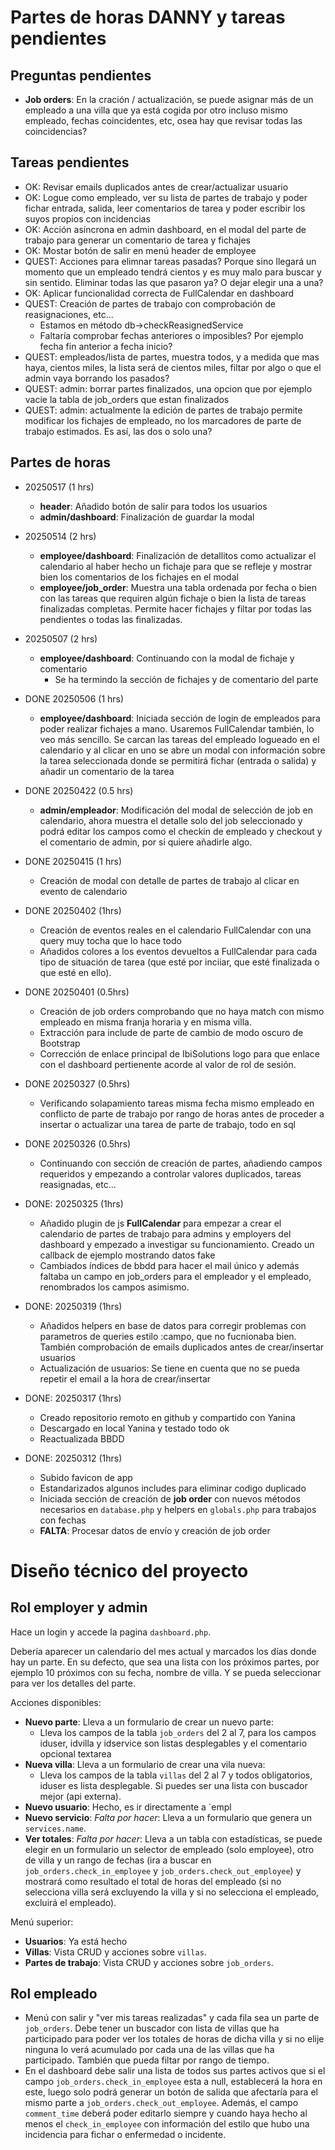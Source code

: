 # Partes de horas DANNY y tareas pendientes

## Preguntas pendientes
* **Job orders**: En la cración / actualización, se puede asignar más de un empleado a una villa que ya está cogida por otro incluso mismo empleado, fechas coincidentes, etc, osea hay que revisar todas las coincidencias?

## Tareas pendientes
* OK: Revisar emails duplicados antes de crear/actualizar usuario
* OK: Logue como empleado, ver su lista de partes de trabajo y poder fichar entrada, salida, leer comentarios de tarea y poder escribir los suyos propios con incidencias
* OK: Acción asíncrona en admin dashboard, en el modal del parte de trabajo para generar un comentario de tarea y fichajes
* OK: Mostar botón de salir en menú header de employee
* QUEST: Acciones para elimnar tareas pasadas? Porque sino llegará un momento que un empleado tendrá cientos y es muy malo para buscar y sin sentido. Eliminar todas las que pasaron ya? O dejar elegir una a una?
* OK: Aplicar funcionalidad correcta de FullCalendar en dashboard
* QUEST: Creación de partes de trabajo con comprobación de reasignaciones, etc...
    - Estamos en método db->checkReasignedService
    - Faltaría comprobar fechas anteriores o imposibles? Por ejemplo fecha fin anterior a fecha inicio?
* QUEST: empleados/lista de partes, muestra todos, y a medida que mas haya, cientos miles, la lista será de cientos miles, filtar por algo o que el admin vaya borrando los pasados?
* QUEST: admin: borrar partes finalizados, una opcion que por ejemplo vacie la tabla de job_orders que estan finalizados
* QUEST: admin: actualmente la edición de partes de trabajo permite modificar los fichajes de empleado, no los marcadores de parte de trabajo estimados. Es así, las dos o solo una?

## Partes de horas
* 20250517 (1 hrs)
    - **header**: Añadido botón de salir para todos los usuarios
    - **admin/dashboard**: Finalización de guardar la modal
* 20250514 (2 hrs)
    - **employee/dashboard**: Finalización de detallitos como actualizar el calendario al haber hecho un fichaje para que se refleje y mostrar bien los comentarios de los fichajes en el modal
    - **employee/job_order**: Muestra una tabla ordenada por fecha o bien con las tareas que requiren algún fichaje o bien la lista de tareas finalizadas completas. Permite hacer fichajes y filtar por todas las pendientes o todas las finalizadas.
* 20250507 (2 hrs)
    - **employee/dashboard**: Continuando con la modal de fichaje y comentario
        - Se ha termindo la sección de fichajes y de comentario del parte
* DONE 20250506 (1 hrs)
    - **employee/dashboard**: Iniciada sección de login de empleados para poder realizar fichajes a mano. Usaremos FullCalendar también, lo veo más sencillo. Se carcan las tareas del empleado logueado en el calendario y al clicar en uno se abre un modal con información sobre la tarea seleccionada donde se permitirá fichar (entrada o salida) y añadir un comentario de la tarea
* DONE 20250422 (0.5 hrs)
    - **admin/empleador**: Modificación del modal de selección de job en calendario, ahora muestra el detalle solo del job seleccionado y podrá editar los campos como el checkin de empleado y checkout y el comentario de admin, por si quiere añadirle algo.
* DONE 20250415 (1 hrs)
    - Creación de modal con detalle de partes de trabajo al clicar en evento de calendario
* DONE 20250402 (1hrs)
    - Creación de eventos reales en el calendario FullCalendar con una query muy tocha que lo hace todo
    - Añadidos colores a los eventos devueltos a FullCalendar para cada tipo de situación de tarea (que esté por inciiar, que esté finalizada o que esté en ello).

* DONE 20250401 (0.5hrs)
    - Creación de job orders comprobando que no haya match con mismo empleado en misma franja horaria y en misma villa.
    - Extracción para include de parte de cambio de modo oscuro de Bootstrap
    - Corrección de enlace principal de IbiSolutions logo para que enlace con el dashboard pertienente acorde al valor de rol de sesión.

* DONE 20250327 (0.5hrs)
    - Verificando solapamiento tareas misma fecha mismo empleado en conflicto de parte de trabajo por rango de horas antes de proceder a insertar o actualizar una tarea de parte de trabajo, todo en sql

* DONE 20250326 (0.5hrs)
    - Continuando con sección de creación de partes, añadiendo campos requeridos y empezando a controlar valores duplicados, tareas reasignadas, etc...

* DONE: 20250325 (1hrs)
    - Añadido plugin de js **FullCalendar** para empezar a crear el calendario de partes de trabajo para admins y employers del dashboard y empezado a investigar su funcionamiento. Creado un callback de ejemplo mostrando datos fake
    - Cambiados índices de bbdd para hacer el mail único y además faltaba un campo en job_orders para el empleador y el empleado, renombrados los campos asimismo.

* DONE: 20250319 (1hrs)
    - Añadidos helpers en base de datos para corregir problemas con parametros de queries estilo :campo, que no fucnionaba bien. También comprobación de emails duplicados antes de crear/insertar usuarios
    - Actualización de usuarios: Se tiene en cuenta que no se pueda repetir el email a la hora de crear/insertar

* DONE: 20250317 (1hrs)
    - Creado repositorio remoto en github y compartido con Yanina
    - Descargado en local Yanina y testado todo ok
    - Reactualizada BBDD

* DONE: 20250312 (1hrs)
    - Subido favicon de app
    - Estandarizados algunos includes para eliminar codigo duplicado
    - Iniciada sección de creación de **job order** con nuevos métodos necesarios en `database.php` y helpers en `globals.php` para trabajos con fechas
    - **FALTA**: Procesar datos de envío y creación de job order

# Diseño técnico del proyecto

## Rol employer y admin

Hace un login y accede la pagina `dashboard.php`.

Debería aparecer un calendario del mes actual y marcados los días donde hay un parte. En su defecto, que sea una lista con los próximos partes, por ejemplo 10 próximos con su fecha, nombre de villa. Y se pueda seleccionar para ver los detalles del parte.

Acciones disponibles:
* **Nuevo parte**: Lleva a un formulario de crear un nuevo parte:
    - Lleva los campos de la tabla `job_orders` del 2 al 7, para los campos iduser, idvilla y idservice son listas desplegables y el comentario opcional textarea
* **Nueva villa**: Lleva a un formulario de crear una vila nueva:
    - Lleva los campos de la tabla `villas` del 2 al 7 y todos obligatorios, iduser es lista desplegable. Si puedes ser una lista con buscador mejor (api externa).
* **Nuevo usuario**: Hecho, es ir directamente a `empl
* **Nuevo servicio**: _Falta por hacer_: Lleva a un formulario que genera un `services.name`.
* **Ver totales**: _Falta por hacer_: Lleva a un tabla con estadísticas, se puede elegir en un formulario un selector de empleado (solo employee), otro de villa y un rango de fechas (ira a buscar en `job_orders.check_in_employee` y `job_orders.check_out_employee`) y mostrará como resultado el total de horas del empleado (si no selecciona villa será excluyendo la villa y si no selecciona el empleado, excluirá el empleado).

Menú superior:
* **Usuarios**: Ya está hecho
* **Villas**: Vista CRUD y acciones sobre `villas`.
* **Partes de trabajo**: Vista CRUD y acciones sobre `job_orders`.

## Rol empleado

* Menú con salir y "ver mis tareas realizadas" y cada fila sea un parte de `job_orders`. Debe tener un buscador con lista de villas que ha participado para poder ver los totales de horas de dicha villa y si no elije ninguna lo verá acumulado por cada una de las villas que ha participado. También que pueda filtar por rango de tiempo.
* En el dashboard debe salir una lista de todos sus partes activos que si el campo `job_orders.check_in_employee` esta a null, establecerá la hora en este, luego solo podrá generar un botón de salida que afectaría para el mismo parte a `job_orders.check_out_employee`. Además, el campo `comment_time` deberá poder editarlo siempre y cuando haya hecho al menos el `check_in_employee` con información del estilo que hubo una incidencia para fichar o enfermedad o incidente.

